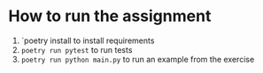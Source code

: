 # How to run the assignment

1. `poetry install to install requirements
2. `poetry run pytest` to run tests
3. `poetry run python main.py` to run an example from the exercise